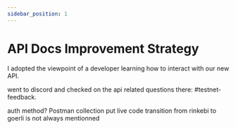 ```yaml
---
sidebar_position: 1
---
```


# API Docs Improvement Strategy

I adopted the viewpoint of a developer learning how to interact with our new API.

went to discord and checked on the api related questions there: 
#testnet-feedback.

auth method?
Postman collection
put live code
transition from rinkebi to goerli is not always mentionned

